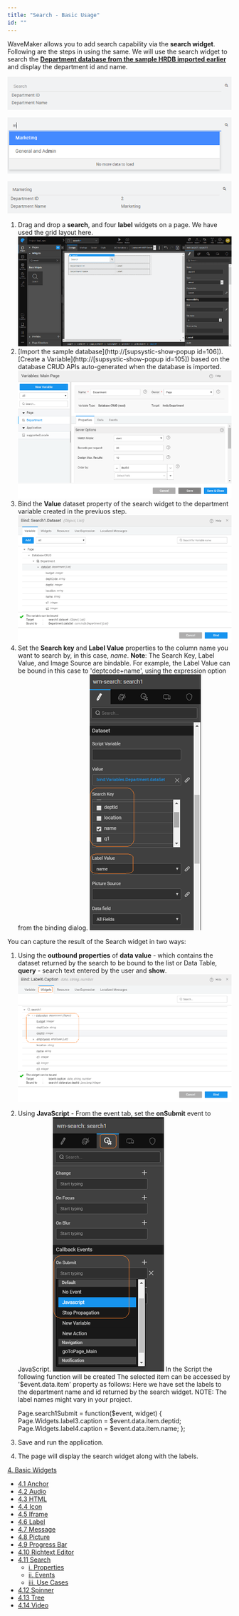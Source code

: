 ```yaml
---
title: "Search - Basic Usage"
id: ""
---
```


WaveMaker allows you to add search capability via the **search widget**. Following are the steps in using the same. We will use the search widget to search the [**Department database from the sample HRDB imported earlier**](/learn/app-development/services/database-services/working-with-databases/#integrating-database) and display the department id and name.

[![](./assets/search_run1.png)](./assets/search_run1.png)

[![](./assets/search_run2.png)](./assets/search_run2.png)

[![](./assets/search_run3.png)](learn/wp-content/uploads/search_run3.png)

1. Drag and drop a **search**, and four **label** widgets on a page. We have used the grid layout here. [![](./assets/search_design.png)](./assets/search_design.png)
2. [Import the sample database](http://[supsystic-show-popup id=106]). [Create a Variable](http://[supsystic-show-popup id=105]) based on the database CRUD APIs auto-generated when the database is imported. [![](./assets/search_lv.png)](./assets/search_lv.png)
3. Bind the **Value** dataset property of the search widget to the department variable created in the previuos step. [![](./assets/search_bind.png)](./assets/search_bind.png)
4. Set the **Search key** and **Label Value** properties to the column name you want to search by, in this case, _name_. **Note**: The Search Key, Label Value, and Image Source are bindable. For example, the Label Value can be bound in this case to 'deptcode+name', using the expression option from the binding dialog. [![](./assets/search_props.png)](./assets/search_props.png)

You can capture the result of the Search widget in two ways:

1. Using the **outbound properties** of **data value** - which contains the dataset returned by the search to be bound to the list or Data Table, **query** - search text entered by the user and **show**. [![](./assets/search_outbound.png)](./assets/search_outbound.png)
2. Using **JavaScript** - From the event tab, set the **onSubmit** event to JavaScript. [![](./assets/search_event.png)](./assets/search_event.png) In the Script the following function will be created The selected item can be accessed by '$event.data.item' property as follows: Here we have set the labels to the department name and id returned by the search widget. NOTE: The label names might vary in your project.
    
    Page.search1Submit = function($event, widget) {
            Page.Widgets.label3.caption = $event.data.item.deptid;
            Page.Widgets.label4.caption = $event.data.item.name;
        };
    
3. Save and run the application.
4. The page will display the search widget along with the labels.

[4\. Basic Widgets](/learn/app-development/widgets/widget-library/#basic)

- [4.1 Anchor](/learn/app-development/widgets/basic/anchor/)
- [4.2 Audio](/learn/app-development/widgets/media-widgets/)
- [4.3 HTML](/learn/app-development/widgets/basic/html/)
- [4.4 Icon](/learn/app-development/widgets/basic/icon/)
- [4.5 Iframe](/learn/app-development/widgets/basic/iframe/)
- [4.6 Label](/learn/app-development/widgets/basic/label/)
- [4.7 Message](/learn/app-development/widgets/basic/message/)
- [4.8 Picture](/learn/app-development/widgets/media-widgets/)
- [4.9 Progress Bar](/learn/app-development/widgets/basic/progress-bar/)
- [4.10 Richtext Editor](/learn/app-development/widgets/basic/richtext-editor/)
- [4.11 Search](/learn/app-development/widgets/basic/search/)
    - [i. Properties](/learn/app-development/widgets/basic/search/#properties)
    - [ii. Events](/learn/app-development/widgets/basic/search/#events)
    - [iii. Use Cases](/learn/app-development/widgets/basic/search-basic-usage/)
- [4.12 Spinner](/learn/app-development/widgets/basic/spinner/)
- [4.13 Tree](/learn/app-development/widgets/basic/tree/)
- [4.14 Video](/learn/app-development/widgets/media-widgets/)
